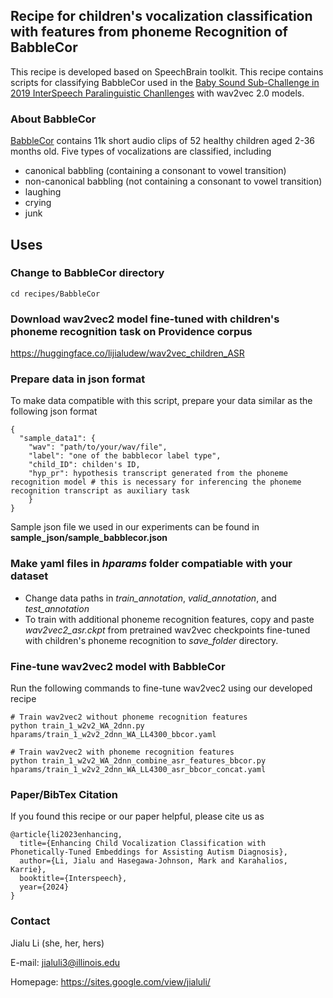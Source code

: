 ## Recipe for children's vocalization classification with features from phoneme Recognition of BabbleCor   
This recipe is developed based on SpeechBrain toolkit. This recipe contains scripts for classifying BabbleCor used in the [Baby Sound Sub-Challenge in 2019 InterSpeech Paralinguistic Chanllenges](https://www.isca-archive.org/interspeech_2019/schuller19_interspeech.pdf) with wav2vec 2.0 models.

### About BabbleCor
[BabbleCor](https://pubmed.ncbi.nlm.nih.gov/33497512/) contains 11k short audio clips of 52 healthy children aged 2-36 months old. Five types of vocalizations are classified, including 
- canonical babbling (containing a consonant to vowel transition)
- non-canonical babbling (not containing a consonant to vowel transition)
- laughing
- crying
- junk

## Uses

### Change to BabbleCor directory
```
cd recipes/BabbleCor
```

### Download wav2vec2 model fine-tuned with children's phoneme recognition task on Providence corpus

https://huggingface.co/lijialudew/wav2vec_children_ASR


### Prepare data in json format ###
To make data compatible with this script, prepare your data similar as the following json format
```
{
  "sample_data1": {
    "wav": "path/to/your/wav/file",
    "label": "one of the babblecor label type",
    "child_ID": childen's ID,
    "hyp_pr": hypothesis transcript generated from the phoneme recognition model # this is necessary for inferencing the phoneme recognition transcript as auxiliary task
    }
}
```

Sample json file we used in our experiments can be found in **sample_json/sample_babblecor.json**

### Make yaml files in *hparams* folder compatiable with your dataset
- Change data paths in *train_annotation*, *valid_annotation*, and *test_annotation*
- To train with additional phoneme recognition features, copy and paste *wav2vec2_asr.ckpt* from pretrained wav2vec checkpoints fine-tuned with children's phoneme recognition to *save_folder* directory.

### Fine-tune wav2vec2 model with BabbleCor ###

Run the following commands to fine-tune wav2vec2 using our developed recipe

```
# Train wav2vec2 without phoneme recognition features
python train_1_w2v2_WA_2dnn.py hparams/train_1_w2v2_2dnn_WA_LL4300_bbcor.yaml

# Train wav2vec2 with phoneme recognition features
python train_1_w2v2_WA_2dnn_combine_asr_features_bbcor.py hparams/train_1_w2v2_2dnn_WA_LL4300_asr_bbcor_concat.yaml
```

### Paper/BibTex Citation
If you found this recipe or our paper helpful, please cite us as

```
@article{li2023enhancing,
  title={Enhancing Child Vocalization Classification with Phonetically-Tuned Embeddings for Assisting Autism Diagnosis},
  author={Li, Jialu and Hasegawa-Johnson, Mark and Karahalios, Karrie},
  booktitle={Interspeech},
  year={2024}
}
```

### Contact
Jialu Li (she, her, hers)

E-mail: jialuli3@illinois.edu

Homepage: https://sites.google.com/view/jialuli/